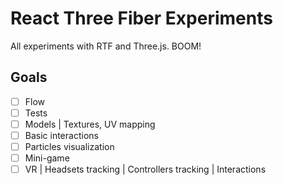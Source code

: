 # React Three Fiber Experiments

All experiments with RTF and Three.js. BOOM!

## Goals 

- [ ] Flow
- [ ] Tests
- [ ] Models | Textures, UV mapping
- [ ] Basic interactions 
- [ ] Particles visualization 
- [ ] Mini-game
- [ ] VR | Headsets tracking | Controllers tracking | Interactions
